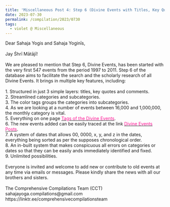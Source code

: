 ```yaml
---
title: 'Miscellaneous Post 4: Step 6 (Divine Events with Titles, Key Quotes, and Comments)'
date: 2023-07-30
permalink: /compilation/2023/0730
tags:
  - violet @ Miscellaneous
---
```


<p>
Dear Sahaja Yogis and Sahaja Yoginīs,<br>
<br>
Jay Śhrī Mātājī!<br>
<br>
We are pleased to mention that Step 6, Divine Events, has been started with the very first 547 events from the period 1997 to 2011. Step 6 of the database aims to facilitate the search and the scholarly research of all Divine Events. It brings in multiple key features, including:<br>
<br>
1. Structured in just 3 simple layers: titles, key quotes and comments.<br>
2. Streamlined categories and subcategories.<br>
3. The color tags groups the categories into subcategories.<br>
4. As we are looking at a number of events between 16,000 and 1,000,000, the monthly category is vital.<br>
5. Everything on one page <a href="https://seven-teams.github.io/tag-events/"><font color="deeppink">Tags of the Divine Events</font></a>.<br>
6. The new events added can be easily traced at the link <a href="https://seven-teams.github.io/tag-events/"><font color="deeppink">Divine Events Posts</font></a>.<br>
7. A system of dates that allows 00, 0000, x, y, and z in the dates, everything being sorted as per the supposes chronological order.<br>
8. An in-built system that makes conspicuous all errors on categories or dates so that they can be easily ands immediately identified and fixed.<br>
9. Unlimited possibilities.<br>
<br>
Everyone is invited and welcome to add new or contribute to old events at any time via emails or messages. Please kindly share the news with all our brothers and sisters.<br>
<br>
The Comprehensive Compilations Team (CCT)<br>
sahajayoga.compilations@gmail.com<br>
https://linktr.ee/comprehensivecompilationsteam<br>
</p>